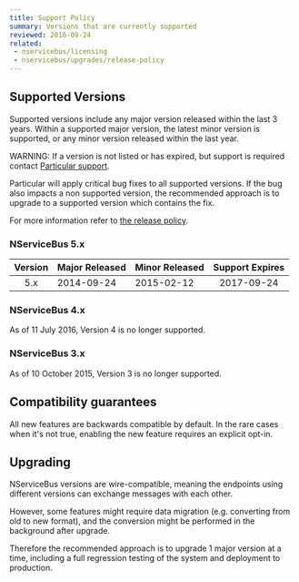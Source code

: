 ```yaml
---
title: Support Policy
summary: Versions that are currently supported
reviewed: 2016-09-24
related:
 - nservicebus/licensing
 - nservicebus/upgrades/release-policy
---
```


## Supported Versions

Supported versions include any major version released within the last 3 years. Within a supported major version, the latest minor version is supported, or any minor version released within the last year.

WARNING: If a version is not listed or has expired, but support is required contact [Particular support](http://particular.net/support).

Particular will apply critical bug fixes to all supported versions. If the bug also impacts a non supported version, the recommended approach is to upgrade to a supported version which contains the fix.

For more information refer to [the release policy](/nservicebus/upgrades/release-policy.md).


### NServiceBus 5.x

| Version | Major Released | Minor Released | Support Expires |
|:-------:|----------------|----------------|:---------------:|
|   5.x   | 2014-09-24     | 2015-02-12     |    2017-09-24   |


### NServiceBus 4.x

As of 11 July 2016, Version 4 is no longer supported.


### NServiceBus 3.x

As of 10 October 2015, Version 3 is no longer supported.


## Compatibility guarantees

All new features are backwards compatible by default. In the rare cases when it's not true, enabling the new feature requires an explicit opt-in. 


## Upgrading

NServiceBus versions are wire-compatible, meaning the endpoints using different versions can exchange messages with each other.

However, some features might require data migration (e.g. converting from old to new format), and the conversion might be performed in the background after upgrade.

Therefore the recommended approach is to upgrade 1 major version at a time, including a full regression testing of the system and deployment to production.